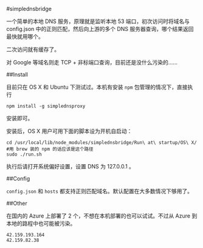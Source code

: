 #simplednsbridge

一个简单的本地 DNS 服务，原理就是监听本地 53 端口，初次访问时将域名与 config.json 中的正则匹配，然后向上游的多个 DNS 服务器查询，哪个结果返回最快就用哪个。

二次访问就有缓存了。

对 Google 等域名则走 TCP + 非标端口查询，目前还是没什么污染的……

##Install

目前只在 OS X 和 Ubuntu 下测试过。本机有安装 `npm` 包管理的情况下，直接执行

```
npm install -g simplednsproxy
```

安装即可。

安装后，OS X 用户可用下面的脚本设为开机自启动：

```
cd /usr/local/lib/node_modules/simplednsbridge/Run\ at\ startup/OS\ X/ #用 brew 装的 npm 的话应该是这个路径
sudo ./run.sh 
``` 

执行后请打开系统偏好设置，设置 DNS 为 127.0.0.1 。

##Config

`config.json` 和 `hosts` 都支持正则匹配域名。默认配置在大多数情况下够用了。

##Other

在国内的 Azure 上部署了 2 个，不想在本机部署的也可以试试。不过从 Azure 到本地的路程中也可能被污染。

```
42.159.193.164
42.159.82.38
```